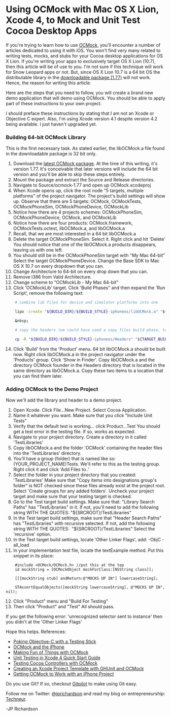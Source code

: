 <!--
author: JP Richardson
publish: Tue Nov 29 2011 17:03:07 GMT-0600 (CST)
status: publish
type: post
link: https://procbits.wordpress.com/2011/11/29/using-ocmock-with-mac-os-x-lion-xcode-4-to-mock-and-unit-test-cocoa-desktop-apps/
tags: Cocoa, Objective C
slug: 2011/11/29/using-ocmock-with-mac-os-x-lion-xcode-4-to-mock-and-unit-test-cocoa-desktop-apps
-->

Using OCMock with Mac OS X Lion, Xcode 4, to Mock and Unit Test Cocoa Desktop Apps
==================================================================================

If you're trying to learn how to use [OCMock](http://ocmock.org/),
you'll encounter a number of articles dedicated to using it with iOS.
You won't find very many related to writing tests, mocks, and stubs for
your Cocoa desktop applications for OS X Lion. If you're writing your
apps to exclusively target OS X Lion (10.7), then this article will be
of use to you. I'm not sure if this technique will work for Snow Leopard
apps or not. But, since OS X Lion 10.7 is a 64 bit OS the distributable
library in the [downloadable package
(1.77)](http://ocmock.org/downloads/ocmock-1.77.dmg) will not work.
Hence, the reason for writing this article.

Here are the steps that you need to follow, you will create a brand new
demo application that will demo using OCMock. You should be able to
apply part of these instructions to your own project.

I should preface these instructions by stating that I am not an Xcode or
Objective C expert. Also, I'm using Xcode version 4.1 despite version
4.2 being available. I just haven't upgraded yet.

### Building 64-bit OCMock Library

This is the first necessary task. As stated earlier, the libOCMock.a
file found in the downloadable package is 32 bit only.

1.  Download the [latest OCMock
    package](http://ocmock.org/downloads/ocmock-1.77.dmg). At the time
    of this writing, it's version 1.77. It's conceivable that later
    versions will include the 64 bit version and you'll be able to skip
    these steps entirely.
2.  Mount the package and extract the Source and Release directories.
3.  Navigate to Source/ocmock-1.77 and open up OCMock.xcodeproj
4.  When Xcode opens up, click the root node "5 targets, multiple
    platforms" of the project navigator. The project's build settings
    will show up. Observe that there are 5 targets: OCMock, OCMockTests,
    OCMockPhoneSim, OCMockPhoneDevice, OCMockLib
5.  Notice how there are 4 projects schemes: OCMockPhoneSim,
    OCMockPhoneDevice, OCMock, and OCMockLib
6.  Notice how there are four products: OCMock.framework,
    OCMockTests.octest, libOCMock.a, and libOCMock.a
7.  Recall, that we are most interested in a 64 bit libOCMock.a
8.  Delete the target OCMockPhoneSim. Select it. Right click and hit
    'Delete' You should notice that one of the libOCMock.a products
    disappears, leaving us with one left.
9.  You should still be in the OCMockPhoneSim target with "My Mac
    64-bit" Select the target OCMockPhoneDevice. Change the Base SDK to
    Mac OS X 10.7 on every dropdown that you can.
10. Change Architecture to 64-bit on every drop down that you can.
11. Remove i386 from Valid Architecture.
12. Change scheme to "OCMockLib - My Mac 64-bit"
13. Click 'OCMockLib' target. Click 'Build Phases" and then expand the
    'Run Script', remove the following text:

```bash
    # combine lib files for device and simulator platforms into one

    lipo -create "${BUILD_DIR}/${BUILD_STYLE}-iphoneos/libOCMock.a" "${BUILD_DIR}/${BUILD_STYLE}-iphonesimulator/libOCMock.a" -output "${TARGET_BUILD_DIR}/Library/libOCMock.a"

    &nbsp;

    # copy the headers (we could have used a copy files build phase, too)

    cp -R "${BUILD_DIR}/${BUILD_STYLE}-iphoneos/Headers" "${TARGET_BUILD_DIR}/Library"
```

14. Click 'Build' from the 'Product' menu. 64 bit libOCMock.a should be
    built now. Right click libOCMock.a in the project navigator under
    the 'Products' group. Click 'Show in Finder'. Copy libOCMock.a and
    the directory OCMock founder in the Headers directory that is
    located in the same directory as libOCMock.a. Copy these two items
    to a location that you can find them later.

### Adding OCMock to the Demo Project

Now we'll add the library and header to a demo project.

1.  Open Xcode. Click File...New Project. Select Cocoa Application.
2.  Name it whatever you want. Make sure that you click "Include Unit
    Tests"
3.  Verify that the default test is working... click Product...Test You
    should get a test error in the testing file. If so, works as
    expected.
4.  Navigate to your project directory. Create a directory in it called
    'TestLibraries'
5.  Copy libOCMock.a and the folder 'OCMock' containing the header files
    into the 'TestLibraries' directory.
6.  You'll have a group (folder) that is named like so:
    (YOUR\_PROJECT\_NAME)Tests. We'll refer to this as the testing
    group. Right click it and click 'Add Files to..'
7.  Select the folder in your project directory that you created:
    'TestLibraries' Make sure that "Copy items into designations group's
    folder" is NOT checked since these files already exist at the
    project root. Select 'Create groups for any added folders'. Uncheck
    your project target and make sure that your testing target is
    checked.
8.  Go to the Test target build settings. Make sure that: "Library
    Search Paths" has "TestLibraries" in it. If not, you'll need to add
    the following string WITH THE QUOTES: "\${SRCROOT}/TestLibraries"
9.  In the Test target build settings, make sure that "Header Search
    Paths" has "TestLibraries" with recursive selected. If not, add the
    following string WITH THE QUOTES:  "\${SRCROOT}/TestLibraries"
    Select the 'recursive' option.
10. In the Test target build settings, locate 'Other Linker Flags', add:
    -ObjC -all\_load
11. In your implementation test file, locate the textExample method. Put
    this snippet in its place:

```objc
    #include <OCMock/OCMock.h> //put this at the top
    id mockString = [OCMockObject mockForClass:[NSString class]];

    [[[mockString stub] andReturn:@"MOCKS UP IN"] lowercaseString];

    STAssertEqualObjects([mockString lowercaseString], @"MOCKS UP IN", nil);
```

12. Click "Product" menu and "Build For Testing"
13. Then click "Product" and "Test" All should pass.

If you get the following error: 'unrecognized selector sent to instance'
then you didn't at the 'Other Linker Flags'

Hope this helps. References:

-   [Poking Objective-C with a Testing
    Stick](http://everburning.com/news/poking-objective-c-with-a-testing-stick/)
-   [OCMock and the
    iPhone](http://iamthewalr.us/blog/2008/11/ocmock-and-the-iphone/)
-   [Making Fun of Things with
    OCMock](http://alexvollmer.com/posts/2010/06/28/making-fun-of-things-with-ocmock/)
-   [Unit Testing in Xcode 4 Quick Start
    Guide](http://www.raywenderlich.com/3716/unit-testing-in-xcode-4-quick-start-guide)
-   [Testing Cocoa Controllers with
    OCMock](http://erik.doernenburg.com/2008/07/testing-cocoa-controllers-with-ocmock/)
-   [Creating an Xcode Project Template with GHUnit and
    OCMock](http://www.sunetos.com/items/2011/01/21/creating-an-xcode-project-template-with-ghunit-and-ocmock/)
-   [Getting OCMock to Work with an iPhone
    Project](http://jtigger-learning.wikidot.com/getting-ocmock-to-work-with-an-iphone-project)

Do you use Git? If so, checkout [Gitpilot](http://gitpilot.com) to make
using Git easy.

Follow me on Twitter: [@jprichardson](http://twitter.com/jprichardson)
and read my blog on entrepreneurship: [Techneur](http://techneur.com).

-JP Richardson
